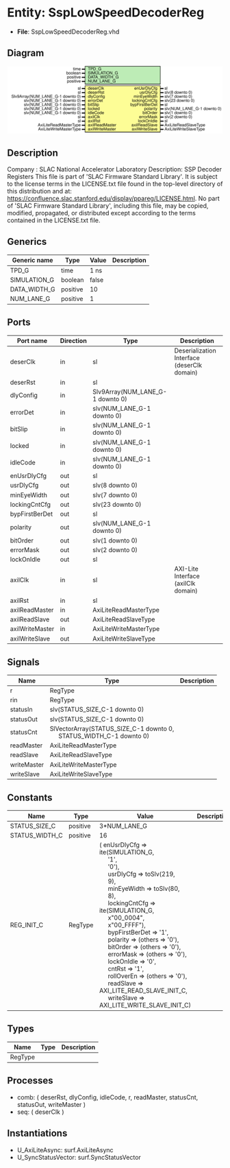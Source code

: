 # Entity: SspLowSpeedDecoderReg

- **File**: SspLowSpeedDecoderReg.vhd
## Diagram

![Diagram](SspLowSpeedDecoderReg.svg "Diagram")
## Description

Company    : SLAC National Accelerator Laboratory
Description:  SSP Decoder Registers
This file is part of 'SLAC Firmware Standard Library'.
It is subject to the license terms in the LICENSE.txt file found in the
top-level directory of this distribution and at:
   https://confluence.slac.stanford.edu/display/ppareg/LICENSE.html.
No part of 'SLAC Firmware Standard Library', including this file,
may be copied, modified, propagated, or distributed except according to
the terms contained in the LICENSE.txt file.
## Generics

| Generic name | Type     | Value | Description |
| ------------ | -------- | ----- | ----------- |
| TPD_G        | time     | 1 ns  |             |
| SIMULATION_G | boolean  | false |             |
| DATA_WIDTH_G | positive | 10    |             |
| NUM_LANE_G   | positive | 1     |             |
## Ports

| Port name       | Direction | Type                             | Description                                 |
| --------------- | --------- | -------------------------------- | ------------------------------------------- |
| deserClk        | in        | sl                               | Deserialization Interface (deserClk domain) |
| deserRst        | in        | sl                               |                                             |
| dlyConfig       | in        | Slv9Array(NUM_LANE_G-1 downto 0) |                                             |
| errorDet        | in        | slv(NUM_LANE_G-1 downto 0)       |                                             |
| bitSlip         | in        | slv(NUM_LANE_G-1 downto 0)       |                                             |
| locked          | in        | slv(NUM_LANE_G-1 downto 0)       |                                             |
| idleCode        | in        | slv(NUM_LANE_G-1 downto 0)       |                                             |
| enUsrDlyCfg     | out       | sl                               |                                             |
| usrDlyCfg       | out       | slv(8 downto 0)                  |                                             |
| minEyeWidth     | out       | slv(7 downto 0)                  |                                             |
| lockingCntCfg   | out       | slv(23 downto 0)                 |                                             |
| bypFirstBerDet  | out       | sl                               |                                             |
| polarity        | out       | slv(NUM_LANE_G-1 downto 0)       |                                             |
| bitOrder        | out       | slv(1 downto 0)                  |                                             |
| errorMask       | out       | slv(2 downto 0)                  |                                             |
| lockOnIdle      | out       | sl                               |                                             |
| axilClk         | in        | sl                               | AXI-Lite Interface (axilClk domain)         |
| axilRst         | in        | sl                               |                                             |
| axilReadMaster  | in        | AxiLiteReadMasterType            |                                             |
| axilReadSlave   | out       | AxiLiteReadSlaveType             |                                             |
| axilWriteMaster | in        | AxiLiteWriteMasterType           |                                             |
| axilWriteSlave  | out       | AxiLiteWriteSlaveType            |                                             |
## Signals

| Name        | Type                                                                                                   | Description |
| ----------- | ------------------------------------------------------------------------------------------------------ | ----------- |
| r           | RegType                                                                                                |             |
| rin         | RegType                                                                                                |             |
| statusIn    | slv(STATUS_SIZE_C-1 downto 0)                                                                          |             |
| statusOut   | slv(STATUS_SIZE_C-1 downto 0)                                                                          |             |
| statusCnt   | SlVectorArray(STATUS_SIZE_C-1 downto 0,<br><span style="padding-left:20px"> STATUS_WIDTH_C-1 downto 0) |             |
| readMaster  | AxiLiteReadMasterType                                                                                  |             |
| readSlave   | AxiLiteReadSlaveType                                                                                   |             |
| writeMaster | AxiLiteWriteMasterType                                                                                 |             |
| writeSlave  | AxiLiteWriteSlaveType                                                                                  |             |
## Constants

| Name           | Type     | Value                                                                                                                                                                                                                                                                                                                                                                                                                                                                                                                                                                                                                                                                                                                                                                                                                                                                                                                                                                                                                                                                                                                                                                                                                                               | Description |
| -------------- | -------- | --------------------------------------------------------------------------------------------------------------------------------------------------------------------------------------------------------------------------------------------------------------------------------------------------------------------------------------------------------------------------------------------------------------------------------------------------------------------------------------------------------------------------------------------------------------------------------------------------------------------------------------------------------------------------------------------------------------------------------------------------------------------------------------------------------------------------------------------------------------------------------------------------------------------------------------------------------------------------------------------------------------------------------------------------------------------------------------------------------------------------------------------------------------------------------------------------------------------------------------------------- | ----------- |
| STATUS_SIZE_C  | positive |  3*NUM_LANE_G                                                                                                                                                                                                                                                                                                                                                                                                                                                                                                                                                                                                                                                                                                                                                                                                                                                                                                                                                                                                                                                                                                                                                                                                                                       |             |
| STATUS_WIDTH_C | positive |  16                                                                                                                                                                                                                                                                                                                                                                                                                                                                                                                                                                                                                                                                                                                                                                                                                                                                                                                                                                                                                                                                                                                                                                                                                                                 |             |
| REG_INIT_C     | RegType  |  (       enUsrDlyCfg    => ite(SIMULATION_G,<br><span style="padding-left:20px"> '1',<br><span style="padding-left:20px"> '0'),<br><span style="padding-left:20px">       usrDlyCfg      => toSlv(219,<br><span style="padding-left:20px"> 9),<br><span style="padding-left:20px">       minEyeWidth    => toSlv(80,<br><span style="padding-left:20px"> 8),<br><span style="padding-left:20px">       lockingCntCfg  => ite(SIMULATION_G,<br><span style="padding-left:20px"> x"00_0004",<br><span style="padding-left:20px"> x"00_FFFF"),<br><span style="padding-left:20px">       bypFirstBerDet => '1',<br><span style="padding-left:20px">       polarity       => (others => '0'),<br><span style="padding-left:20px">       bitOrder       => (others => '0'),<br><span style="padding-left:20px">       errorMask      => (others => '0'),<br><span style="padding-left:20px">       lockOnIdle     => '0',<br><span style="padding-left:20px">       cntRst         => '1',<br><span style="padding-left:20px">       rollOverEn     => (others => '0'),<br><span style="padding-left:20px">       readSlave      => AXI_LITE_READ_SLAVE_INIT_C,<br><span style="padding-left:20px">       writeSlave     => AXI_LITE_WRITE_SLAVE_INIT_C) |             |
## Types

| Name    | Type | Description |
| ------- | ---- | ----------- |
| RegType |      |             |
## Processes
- comb: ( deserRst, dlyConfig, idleCode, r, readMaster, statusCnt,
                   statusOut, writeMaster )
- seq: ( deserClk )
## Instantiations

- U_AxiLiteAsync: surf.AxiLiteAsync
- U_SyncStatusVector: surf.SyncStatusVector
